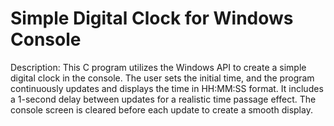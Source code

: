 
# Simple Digital Clock for Windows Console
 Description: This C program utilizes the Windows API to create a simple digital clock in the console. 
 The user sets the initial time, and the program continuously updates and displays the time in HH:MM:SS format. 
 It includes a 1-second delay between updates for a realistic time passage effect. The console screen is cleared before each update to create a smooth display.

